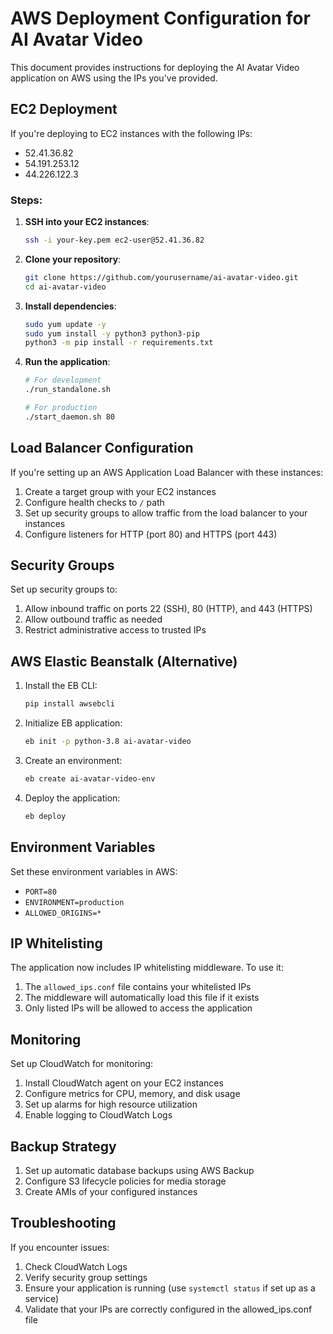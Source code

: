 # AWS Deployment Configuration for AI Avatar Video

This document provides instructions for deploying the AI Avatar Video application on AWS using the IPs you've provided.

## EC2 Deployment

If you're deploying to EC2 instances with the following IPs:
- 52.41.36.82
- 54.191.253.12
- 44.226.122.3

### Steps:

1. **SSH into your EC2 instances**:
   ```bash
   ssh -i your-key.pem ec2-user@52.41.36.82
   ```

2. **Clone your repository**:
   ```bash
   git clone https://github.com/yourusername/ai-avatar-video.git
   cd ai-avatar-video
   ```

3. **Install dependencies**:
   ```bash
   sudo yum update -y
   sudo yum install -y python3 python3-pip
   python3 -m pip install -r requirements.txt
   ```

4. **Run the application**:
   ```bash
   # For development
   ./run_standalone.sh
   
   # For production
   ./start_daemon.sh 80
   ```

## Load Balancer Configuration

If you're setting up an AWS Application Load Balancer with these instances:

1. Create a target group with your EC2 instances
2. Configure health checks to `/` path
3. Set up security groups to allow traffic from the load balancer to your instances
4. Configure listeners for HTTP (port 80) and HTTPS (port 443)

## Security Groups

Set up security groups to:
1. Allow inbound traffic on ports 22 (SSH), 80 (HTTP), and 443 (HTTPS)
2. Allow outbound traffic as needed
3. Restrict administrative access to trusted IPs

## AWS Elastic Beanstalk (Alternative)

1. Install the EB CLI:
   ```bash
   pip install awsebcli
   ```

2. Initialize EB application:
   ```bash
   eb init -p python-3.8 ai-avatar-video
   ```

3. Create an environment:
   ```bash
   eb create ai-avatar-video-env
   ```

4. Deploy the application:
   ```bash
   eb deploy
   ```

## Environment Variables

Set these environment variables in AWS:

- `PORT=80`
- `ENVIRONMENT=production`
- `ALLOWED_ORIGINS=*`

## IP Whitelisting

The application now includes IP whitelisting middleware. To use it:

1. The `allowed_ips.conf` file contains your whitelisted IPs
2. The middleware will automatically load this file if it exists
3. Only listed IPs will be allowed to access the application

## Monitoring

Set up CloudWatch for monitoring:

1. Install CloudWatch agent on your EC2 instances
2. Configure metrics for CPU, memory, and disk usage
3. Set up alarms for high resource utilization
4. Enable logging to CloudWatch Logs

## Backup Strategy

1. Set up automatic database backups using AWS Backup
2. Configure S3 lifecycle policies for media storage
3. Create AMIs of your configured instances

## Troubleshooting

If you encounter issues:
1. Check CloudWatch Logs
2. Verify security group settings
3. Ensure your application is running (use `systemctl status` if set up as a service)
4. Validate that your IPs are correctly configured in the allowed_ips.conf file
